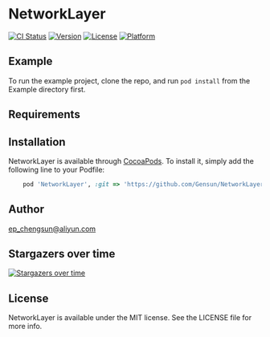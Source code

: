 # NetworkLayer

[![CI Status](https://img.shields.io/travis/ep_chengsun@aliyun.com/NetworkLayer.svg?style=flat)](https://travis-ci.org/ep_chengsun@aliyun.com/NetworkLayer)
[![Version](https://img.shields.io/cocoapods/v/NetworkLayer.svg?style=flat)](https://cocoapods.org/pods/NetworkLayer)
[![License](https://img.shields.io/cocoapods/l/NetworkLayer.svg?style=flat)](https://cocoapods.org/pods/NetworkLayer)
[![Platform](https://img.shields.io/cocoapods/p/NetworkLayer.svg?style=flat)](https://cocoapods.org/pods/NetworkLayer)

## Example

To run the example project, clone the repo, and run `pod install` from the Example directory first.

## Requirements

## Installation

NetworkLayer is available through [CocoaPods](https://cocoapods.org). To install
it, simply add the following line to your Podfile:

```ruby
    pod 'NetworkLayer', :git => 'https://github.com/Gensun/NetworkLayer'
```

## Author

ep_chengsun@aliyun.com

## Stargazers over time

[![Stargazers over time](https://starchart.cc/Gensun/NetworkLayer.svg)](https://starchart.cc/Gensun/NetworkLayer)

## License

NetworkLayer is available under the MIT license. See the LICENSE file for more info.
